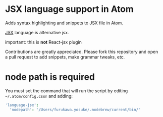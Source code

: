 # JSX language support in Atom

Adds syntax highlighting and snippets to JSX file in Atom.

[JSX](http://jsx.github.io/) language is alternative jsx.

important: this is **not** React-jsx plugin

Contributions are greatly appreciated. Please fork this repository and open a
pull request to add snippets, make grammar tweaks, etc.

# node path is required

You must set the command that will run the script by editing `~/.atom/config.cson`
and adding:

```cson
'language-jsx':
  'nodepath': '/Users/furukawa.yosuke/.nodebrew/current/bin/'
```
